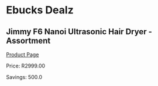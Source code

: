
# Ebucks Dealz
## Jimmy F6 Nanoi Ultrasonic Hair Dryer - Assortment
[Product Page](https://www.ebucks.com/web/shop/productSelected.do?prodId=1136186510&catId=1158501552)

Price: R2999.00

Savings: 500.0


	
